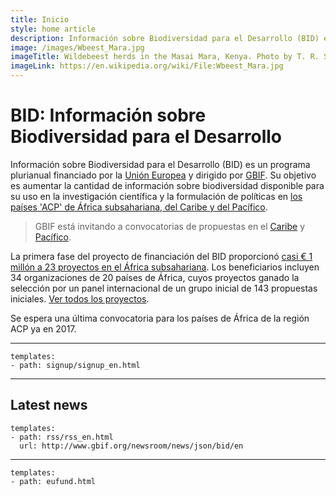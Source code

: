 ```yaml
---
title: Inicio
style: home article
description: Información sobre Biodiversidad para el Desarrollo (BID) es un programa plurianual financiado por la Unión Europea y coordinado por GBIF. Su objetivo es aumentar la cantidad de información sobre biodiversidad disponible para su uso en la investigación científica y la formulación de políticas en los países de África subsahariana, del Caribe y del Pacífico el 'ACP'.
image: /images/Wbeest_Mara.jpg
imageTitle: Wildebeest herds in the Masai Mara, Kenya. Photo by T. R. Shankar Raman. CC BY 3.0.
imageLink: https://en.wikipedia.org/wiki/File:Wbeest_Mara.jpg
---
```


BID: Información sobre Biodiversidad para el Desarrollo
===================

Información sobre Biodiversidad para el Desarrollo (BID) es un programa plurianual financiado por la [Unión Europea](http://europa.eu) y dirigido por [GBIF](http://gbif.org). Su objetivo es aumentar la cantidad de información sobre biodiversidad disponible para su uso en la investigación científica y la formulación de políticas en [los países 'ACP' de África subsahariana, del Caribe y del Pacífico](http://www.acp.int/content/secretariat-acp).

> GBIF está invitando a convocatorias de propuestas en el [Caribe](calls/caribbean-2016/introduction) y [Pacífico](calls/pacific-2016/introduction).

La primera fase del proyecto de financiación del BID proporcionó [casi € 1 millón a 23 proyectos en el África subsahariana](http://www.gbif.org/newsroom/news/first-bid-grants-for-africa). Los beneficiarios incluyen 34 organizaciones de 20 países de África, cuyos proyectos ganado la selección por un panel internacional de un grupo inicial de 143 propuestas iniciales. [Ver todos los proyectos](http://www.gbif.org/programme/bid/all-projects).

Se espera una última convocatoria para los países de África de la región ACP ya en 2017.

-----------------

```styledYaml
templates:
- path: signup/signup_en.html
```

-----------------

Latest news
-------------------

```styledYaml
templates:
- path: rss/rss_en.html
  url: http://www.gbif.org/newsroom/news/json/bid/en
```
-------


```styledYaml
templates:
- path: eufund.html
```


